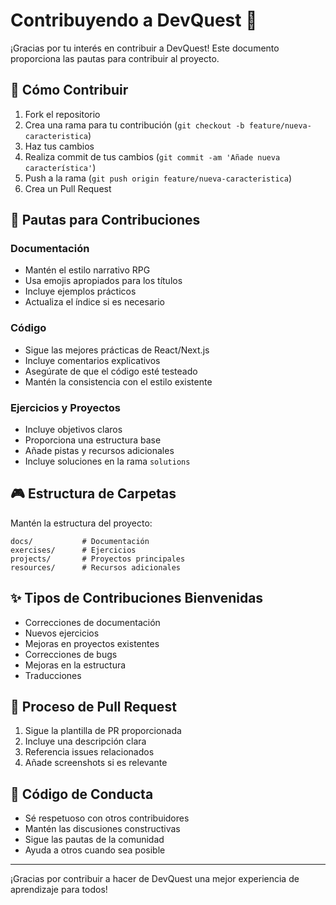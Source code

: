 # Contribuyendo a DevQuest 🚀

¡Gracias por tu interés en contribuir a DevQuest! Este documento proporciona las pautas para contribuir al proyecto.

## 🎯 Cómo Contribuir

1. Fork el repositorio
2. Crea una rama para tu contribución (`git checkout -b feature/nueva-caracteristica`)
3. Haz tus cambios
4. Realiza commit de tus cambios (`git commit -am 'Añade nueva característica'`)
5. Push a la rama (`git push origin feature/nueva-caracteristica`)
6. Crea un Pull Request

## 📝 Pautas para Contribuciones

### Documentación
- Mantén el estilo narrativo RPG
- Usa emojis apropiados para los títulos
- Incluye ejemplos prácticos
- Actualiza el índice si es necesario

### Código
- Sigue las mejores prácticas de React/Next.js
- Incluye comentarios explicativos
- Asegúrate de que el código esté testeado
- Mantén la consistencia con el estilo existente

### Ejercicios y Proyectos
- Incluye objetivos claros
- Proporciona una estructura base
- Añade pistas y recursos adicionales
- Incluye soluciones en la rama `solutions`

## 🎮 Estructura de Carpetas

Mantén la estructura del proyecto:
```
docs/           # Documentación
exercises/      # Ejercicios
projects/       # Proyectos principales
resources/      # Recursos adicionales
```

## ✨ Tipos de Contribuciones Bienvenidas

- Correcciones de documentación
- Nuevos ejercicios
- Mejoras en proyectos existentes
- Correcciones de bugs
- Mejoras en la estructura
- Traducciones

## 📝 Proceso de Pull Request

1. Sigue la plantilla de PR proporcionada
2. Incluye una descripción clara
3. Referencia issues relacionados
4. Añade screenshots si es relevante

## 🤝 Código de Conducta

- Sé respetuoso con otros contribuidores
- Mantén las discusiones constructivas
- Sigue las pautas de la comunidad
- Ayuda a otros cuando sea posible

---

¡Gracias por contribuir a hacer de DevQuest una mejor experiencia de aprendizaje para todos!